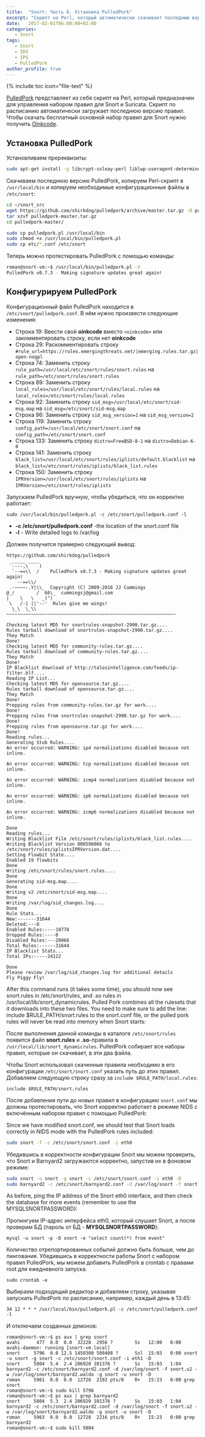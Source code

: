 ```yaml
---
title:  "Snort: Часть 6. Установка PulledPork"
excerpt: "Скрипт на Perl, который автоматически скачивает последнюю версию правил по расписанию."
date:   2017-02-01T06:00:00+03:00
categories:
   - Snort
tags:
   - Snort
   - IDS
   - IPS
   - PulledPork
author_profile: true
---
```


{% include toc icon="file-text" %}


[PulledPork](https://github.com/shirkdog/pulledpork) представляет из себя скрипт на Perl, который предназначен для управления набором правил для Snort и Suricata. Скрипт по расписанию автоматически загружает последнюю версию правил. Чтобы скачать бесплатный основной набор правил для Snort нужно получить [Oinkcode](https://www.snort.org/oinkcodes).

## Установка PulledPork

Установливаем пререквизиты:

```bash
sudo apt-get install -y libcrypt-ssleay-perl liblwp-useragent-determined-perl
```

Скачиваем последнюю версию PulledPork, копируем Perl-скрипт в `/usr/local/bin` и копируем необходимые конфигурационные файлы в `/etc/snort`:

```bash
cd ~/snort_src
wget https://github.com/shirkdog/pulledpork/archive/master.tar.gz -O pulledpork-master.tar.gz
tar xzvf pulledpork-master.tar.gz
cd pulledpork-master/

sudo cp pulledpork.pl /usr/local/bin
sudo chmod +x /usr/local/bin/pulledpork.pl
sudo cp etc/*.conf /etc/snort
```


Теперь можно протестировать PulledPork с помощью команды:

```bash
roman@snort-vm:~$ /usr/local/bin/pulledpork.pl -V
PulledPork v0.7.3 - Making signature updates great again!
```

## Конфигурируем PulledPork

Конфигурационный файл PulledPork находится в `/etc/snort/pulledpork.conf`. В нём нужно произвести следующие изменения:

* Строка 19: Ввести свой **oinkcode** вместо `<oinkcode>` или закомментировать строку, если нет **oinkcode**
* Строка 29: Раскомментировать строку `#rule_url=https://rules.emergingthreats.net/|emerging.rules.tar.gz|open-nogpl`
* Строка 74: Заменить строку `rule_path=/usr/local/etc/snort/rules/snort.rules` на `rule_path=/etc/snort/rules/snort.rules`
* Строка 89: Заменить строку `local_rules=/usr/local/etc/snort/rules/local.rules` на `local_rules=/etc/snort/rules/local.rules`
* Строка 92: Заменить строку `sid_msg=/usr/local/etc/snort/sid-msg.map` на `sid_msg=/etc/snort/sid-msg.map`
* Строка 96: Заменить строку `sid_msg_version=1` на `sid_msg_version=2`
* Строка 119: Заменить строку `config_path=/usr/local/etc/snort/snort.conf` на `config_path=/etc/snort/snort.conf`
* Строка 133: Заменить строку `distro=FreeBSD-8-1` на `distro=Debian-6-0`
* Строка 141: Заменить строку `black_list=/usr/local/etc/snort/rules/iplists/default.blacklist` на `black_list=/etc/snort/rules/iplists/black_list.rules`
* Строка 150: Заменить строку `IPRVersion=/usr/local/etc/snort/rules/iplists` на `IPRVersion=/etc/snort/rules/iplists`


Запускаем PulledPork вручную, чтобы убедиться, что он корректно работает:

```
sudo /usr/local/bin/pulledpork.pl -c /etc/snort/pulledpork.conf -l
```

* **-c /etc/snort/pulledpork.conf** -the location of the snort.conf file
* **-l** - Write detailed logs to /var/log

Должен получится примерно следующий вывод:

```
https://github.com/shirkdog/pulledpork
  _____ ____
 `----,\    )
  `--==\\  /    PulledPork v0.7.3 - Making signature updates great again!
   `--==\\/
 .-~~~~-.Y|\\_  Copyright (C) 2009-2016 JJ Cummings
@_/        /  66\_  cummingsj@gmail.com
|    \   \   _(")
 \   /-| ||'--'  Rules give me wings!
  \_\  \_\\
~~~~~~~~~~~~~~~~~~~~~~~~~~~~~~~~~~~~~~~~~~~~~~~~~~~~~~~~~~~~~~

Checking latest MD5 for snortrules-snapshot-2990.tar.gz....
Rules tarball download of snortrules-snapshot-2990.tar.gz....
They Match
Done!
Checking latest MD5 for community-rules.tar.gz....
Rules tarball download of community-rules.tar.gz....
They Match
Done!
IP Blacklist download of http://talosintelligence.com/feeds/ip-filter.blf....
Reading IP List...
Checking latest MD5 for opensource.tar.gz....
Rules tarball download of opensource.tar.gz....
They Match
Done!
Prepping rules from community-rules.tar.gz for work....
Done!
Prepping rules from snortrules-snapshot-2990.tar.gz for work....
Done!
Prepping rules from opensource.tar.gz for work....
Done!
Reading rules...
Generating Stub Rules....
An error occurred: WARNING: ip4 normalizations disabled because not inline.

An error occurred: WARNING: tcp normalizations disabled because not inline.

An error occurred: WARNING: icmp4 normalizations disabled because not inline.

An error occurred: WARNING: ip6 normalizations disabled because not inline.

An error occurred: WARNING: icmp6 normalizations disabled because not inline.

Done
Reading rules...
Writing Blacklist File /etc/snort/rules/iplists/black_list.rules....
Writing Blacklist Version 808596066 to /etc/snort/rules/iplistsIPRVersion.dat....
Setting Flowbit State....
Enabled 19 flowbits
Done
Writing /etc/snort/rules/snort.rules....
Done
Generating sid-msg.map....
Done
Writing v2 /etc/snort/sid-msg.map....
Done
Writing /var/log/sid_changes.log....
Done
Rule Stats...
New:-------31644
Deleted:---0
Enabled Rules:----10778
Dropped Rules:----0
Disabled Rules:---20866
Total Rules:------31644
IP Blacklist Stats...
Total IPs:-----24122

Done
Please review /var/log/sid_changes.log for additional details
Fly Piggy Fly!
```

After this command runs (it takes some time), you should now see snort.rules in /etc/snort/rules, and .so rules in /usr/local/lib/snort_dynamicrules. Pulled Pork combines all the rulesets that it downloads into these two files. You need to make sure to add the line: include $RULE_PATH/snort.rules to the snort.conf file, or the pulled pork rules will never be read into memory when Snort starts:

После выполнения данной команды в каталоге `/etc/snort/rules` появится файл **snort.rules** и **.so**-правила в `/usr/local/lib/snort_dynamicrules`. PulledPork собирает все наборы правил, которые он скачивает, в эти два файла.

Чтобы Snort использовал скаченные правила необходимо в его конфигурации `/etc/snort/snort.conf` указать путь до этих правил. Добавляем следующую строку сразу за `include $RULE_PATH/local.rules`:

```
include $RULE_PATH/snort.rules
```

После добавления пути до новых правил в конфигурацию  `snort.conf` мы должны протестировать, что Snort корректно работает в режиме NIDS с включённым набором правил с помощью PulledPork:

Since we have modified snort.conf, we should test that Snort loads correctly in NIDS mode with the PulledPork rules included:

```bash
sudo snort -T -c /etc/snort/snort.conf -i eth0
```


Убедившись в корректности конфигурации Snort мы можем проверить, что Snort и Barnyard2 загружаются корректно, запустив их в фоновом режиме:

```bash
sudo snort -u snort -g snort -c /etc/snort/snort.conf -i eth0 -D
sudo barnyard2 -c /etc/snort/barnyard2.conf -d /var/log/snort -f snort.u2 -w /var/log/snort/barnyard2.waldo -g snort -u snort -D
```

As before, ping the IP address of the Snort eth0 interface, and then check the database for more events (remember to use the MYSQLSNORTPASSWORD):

Пропингуем IP-адрес интерфейса eth0, который слушает Snort, а после проверим БД (пароль от БД - **MYSQLSNORTPASSWORD**):

```
mysql -u snort -p -D snort -e "select count(*) from event"
```

Количество отрепортированных событий должно быть больше, чем до пингования. Убедившись в корректности работы Snort c набором правил PulledPork, мы можем добавить PulledPork в crontab с правами root для ежедневного запуска.

```
sudo crontab -e
```

Выбираем подходящий редактор и добавляем строку, указывая запускать PulledPork по расписанию, например, каждый день в 13:45:

```
34 12 * * * /usr/local/bin/pulledpork.pl -c /etc/snort/pulledpork.conf -l
```


И отключаем созданных демонов:
```
roman@snort-vm:~$ ps aux | grep snort
avahi      477  0.0  0.0  32228  2956 ?        Ss   12:00   0:00 avahi-daemon: running [snort-vm.local]
snort     5796  0.0 12.5 1458300 509408 ?      Ssl  15:03   0:00 snort -u snort -g snort -c /etc/snort/snort.conf -i eth1 -D
snort     5804  5.4  2.4 206920 101376 ?       Ss   15:03   1:04 barnyard2 -c /etc/snort/barnyard2.conf -d /var/log/snort -f snort.u2 -w /var/log/snort/barnyard2.waldo -g snort -u snort -D
roman     5961  0.0  0.0  12728  2192 pts/0    R+   15:23   0:00 grep snort
roman@snort-vm:~$ sudo kill 5796
roman@snort-vm:~$ ps aux | grep barnyard2
snort     5804  5.3  2.4 206920 101376 ?       Ss   15:03   1:04 barnyard2 -c /etc/snort/barnyard2.conf -d /var/log/snort -f snort.u2 -w /var/log/snort/barnyard2.waldo -g snort -u snort -D
roman     5963  0.0  0.0  12728  2216 pts/0    R+   15:23   0:00 grep barnyard2
roman@snort-vm:~$ sudo kill 5804
```
